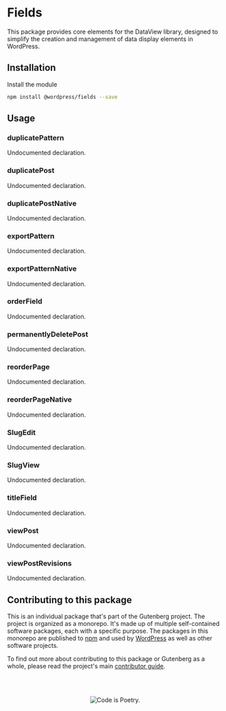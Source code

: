 # Fields

This package provides core elements for the DataView library, designed to simplify the creation and management of data display elements in WordPress.

## Installation

Install the module

```bash
npm install @wordpress/fields --save
```

## Usage

<!-- START TOKEN(Autogenerated API docs) -->

### duplicatePattern

Undocumented declaration.

### duplicatePost

Undocumented declaration.

### duplicatePostNative

Undocumented declaration.

### exportPattern

Undocumented declaration.

### exportPatternNative

Undocumented declaration.

### orderField

Undocumented declaration.

### permanentlyDeletePost

Undocumented declaration.

### reorderPage

Undocumented declaration.

### reorderPageNative

Undocumented declaration.

### SlugEdit

Undocumented declaration.

### SlugView

Undocumented declaration.

### titleField

Undocumented declaration.

### viewPost

Undocumented declaration.

### viewPostRevisions

Undocumented declaration.

<!-- END TOKEN(Autogenerated API docs) -->

## Contributing to this package

This is an individual package that's part of the Gutenberg project. The project is organized as a monorepo. It's made up of multiple self-contained software packages, each with a specific purpose. The packages in this monorepo are published to [npm](https://www.npmjs.com/) and used by [WordPress](https://make.wordpress.org/core/) as well as other software projects.

To find out more about contributing to this package or Gutenberg as a whole, please read the project's main [contributor guide](https://github.com/WordPress/gutenberg/tree/HEAD/CONTRIBUTING.md).

<br /><br /><p align="center"><img src="https://s.w.org/style/images/codeispoetry.png?1" alt="Code is Poetry." /></p>
